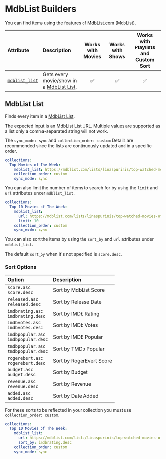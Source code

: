 # MdbList Builders

You can find items using the features of [MdbList.com](https://mdblist.com/) (MdbList).

| Attribute                       | Description                                                               | Works with Movies | Works with Shows | Works with Playlists and Custom Sort |
|:--------------------------------|:--------------------------------------------------------------------------|:-----------------:|:----------------:|:------------------------------------:|
| [`mdblist_list`](#mdblist-list) | Gets every movie/show in a [MdbList List](https://mdblist.com/toplists/). |      &#9989;      |     &#9989;      |               &#9989;                |

## MdbList List

Finds every item in a [MdbList List](https://mdblist.com/toplists/).

The expected input is an MdbList List URL. Multiple values are supported as a list only a comma-separated string will not work.

The `sync_mode: sync` and `collection_order: custom` Details are recommended since the lists are continuously updated and in a specific order.

```yaml
collections:
  Top Movies of The Week:
    mdblist_list: https://mdblist.com/lists/linaspurinis/top-watched-movies-of-the-week
    collection_order: custom
    sync_mode: sync
```
You can also limit the number of items to search for by using the `limit` and `url` attributes under `mdblist_list`.

```yaml
collections:
  Top 10 Movies of The Week:
    mdblist_list: 
      url: https://mdblist.com/lists/linaspurinis/top-watched-movies-of-the-week
      limit: 10
    collection_order: custom
    sync_mode: sync
```
You can also sort the items by using the `sort_by` and `url` attributes under `mdblist_list`.

The default `sort_by` when it's not specified is `score.desc`.

### Sort Options

| Option                                  | Description              |
|:----------------------------------------|:-------------------------|
| `score.asc`<br>`score.desc`             | Sort by MdbList Score    |
| `released.asc`<br>`released.desc`       | Sort by Release Date     |
| `imdbrating.asc`<br>`imdbrating.desc`   | Sort by IMDb Rating      |
| `imdbvotes.asc`<br>`imdbvotes.desc`     | Sort by IMDb Votes       |
| `imdbpopular.asc`<br>`imdbpopular.desc` | Sort by IMDB Popular     |
| `tmdbpopular.asc`<br>`tmdbpopular.desc` | Sort by TMDb Popular     |
| `rogerebert.asc`<br>`rogerebert.desc`   | Sort by RogerEvert Score |
| `budget.asc`<br>`budget.desc`           | Sort by Budget           |
| `revenue.asc`<br>`revenue.desc`         | Sort by Revenue          |
| `added.asc`<br>`added.desc`             | Sort by Date Added       |

For these sorts to be reflected in your collection you must use `collection_order: custom`.

```yaml
collections:
  Top 10 Movies of The Week:
    mdblist_list: 
      url: https://mdblist.com/lists/linaspurinis/top-watched-movies-of-the-week
      sort_by: imdbrating.desc
    collection_order: custom
    sync_mode: sync
```